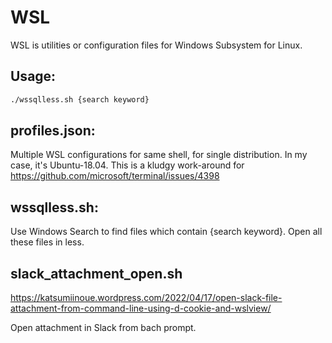# WSL

WSL is utilities or configuration files for Windows Subsystem for Linux.

## Usage:

```bash
./wssqlless.sh {search keyword}
```

## profiles.json:

Multiple WSL configurations for same shell, for single distribution. In my case, it's Ubuntu-18.04. This is a kludgy work-around for https://github.com/microsoft/terminal/issues/4398

## wssqlless.sh:

Use Windows Search to find files which contain {search keyword}. Open all these files in less.

## slack_attachment_open.sh

https://katsumiinoue.wordpress.com/2022/04/17/open-slack-file-attachment-from-command-line-using-d-cookie-and-wslview/

Open attachment in Slack from bach prompt.
